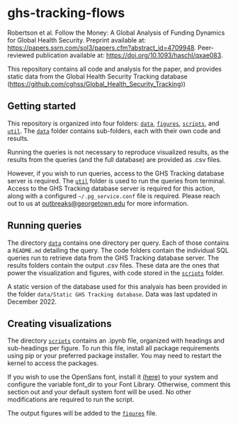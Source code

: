 # ghs-tracking-flows
Robertson et al. Follow the Money: A Global Analysis of Funding Dynamics for Global Health Security. Preprint available at: https://papers.ssrn.com/sol3/papers.cfm?abstract_id=4709948. Peer-reviewed publication available at: https://doi.org/10.1093/haschl/qxae083.

This repository contains all code and analysis for the paper, and provides static data from the Global Health Security Tracking database (https://github.com/cghss/Global_Health_Security_Tracking))

## Getting started
This repository is organized into four folders: [`data`](./data/), [`figures`](./figures/), [`scripts`](./scripts/), and [`util`](./util/). The [`data`](./data/) folder contains sub-folders, each with their own code and results. 

Running the queries is not necessary to reproduce visualized results, as the results from the queries (and the full database) are provided as .csv files. 

However, if you wish to run queries, access to the GHS Tracking database server is required. The [`util`](./util/) folder is used to run the queries from terminal. Access to the GHS Tracking database server is required for this action, along with a configured `~/.pg_service.conf` file is required. Please reach out to us at [outbreaks@georgetown.edu](mailto:outbreaks@georgetown.edu) for more information.

## Running queries
The directory [`data`](./data/) contains one directory per query. Each of those contains a `README.md` detailing the query. The code folders contain the individual SQL queries run to retrieve data from the GHS Tracking database server. The results folders contain the output .csv files. These data are the ones that power the visualization and figures, with code stored in the [`scripts`](./scripts/) folder.

A static version of the database used for this analyais has been provided in the folder `data/Static GHS Tracking database`. Data was last updated in December 2022.

## Creating visualizations
The directory [`scripts`](./scripts/) contains an .ipynb file, organized with headings and sub-headings per figure. To run this file, install all package requirements using pip or your preferred package installer. You may need to restart the kernel to access the packages. 

If you wish to use the OpenSans font, install it [(here)](https://fonts.google.com/specimen/Open+Sans) to your system and configure the variable font_dir to your Font Library. Otherwise, comment this section out and your default system font will be used. No other modifications are required to run the script. 

The output figures will be added to the [`figures`](./figures/) file. 
